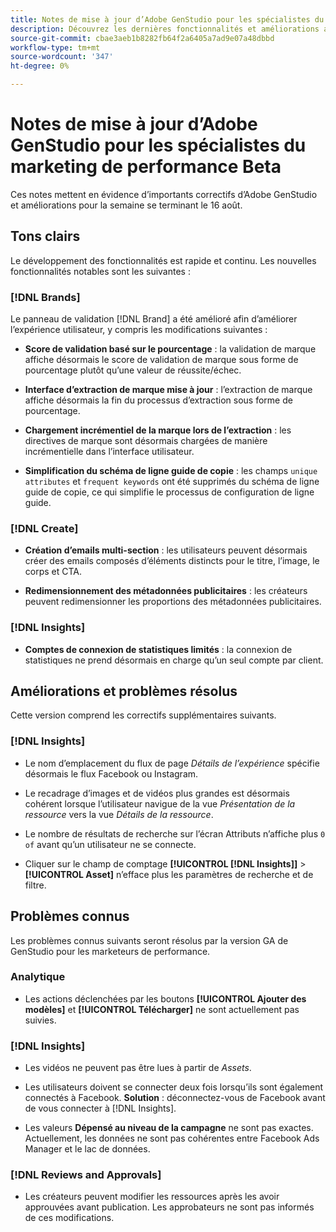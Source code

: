 ```yaml
---
title: Notes de mise à jour d’Adobe GenStudio pour les spécialistes du marketing de performance Beta
description: Découvrez les dernières fonctionnalités et améliorations apportées à Adobe GenStudio pour les marketeurs de performance.
source-git-commit: cbae3aeb1b8282fb64f2a6405a7ad9e07a48dbbd
workflow-type: tm+mt
source-wordcount: '347'
ht-degree: 0%

---
```



# Notes de mise à jour d’Adobe GenStudio pour les spécialistes du marketing de performance Beta

Ces notes mettent en évidence d’importants correctifs d’Adobe GenStudio et améliorations pour la semaine se terminant le 16 août.

## Tons clairs

Le développement des fonctionnalités est rapide et continu. Les nouvelles fonctionnalités notables sont les suivantes :

### [!DNL Brands]

Le panneau de validation [!DNL Brand] a été amélioré afin d’améliorer l’expérience utilisateur, y compris les modifications suivantes :

* **Score de validation basé sur le pourcentage** : la validation de marque affiche désormais le score de validation de marque sous forme de pourcentage plutôt qu’une valeur de réussite/échec.

* **Interface d’extraction de marque mise à jour** : l’extraction de marque affiche désormais la fin du processus d’extraction sous forme de pourcentage.

* **Chargement incrémentiel de la marque lors de l’extraction** : les directives de marque sont désormais chargées de manière incrémentielle dans l’interface utilisateur.

* **Simplification du schéma de ligne guide de copie** : les champs `unique attributes` et `frequent keywords` ont été supprimés du schéma de ligne guide de copie, ce qui simplifie le processus de configuration de ligne guide.

### [!DNL Create]

* **Création d’emails multi-section** : les utilisateurs peuvent désormais créer des emails composés d’éléments distincts pour le titre, l’image, le corps et CTA.

* **Redimensionnement des métadonnées publicitaires** : les créateurs peuvent redimensionner les proportions des métadonnées publicitaires.

### [!DNL Insights]

* **Comptes de connexion de statistiques limités** : la connexion de statistiques ne prend désormais en charge qu’un seul compte par client.

## Améliorations et problèmes résolus

Cette version comprend les correctifs supplémentaires suivants.

### [!DNL Insights]

* Le nom d’emplacement du flux de page _Détails de l’expérience_ spécifie désormais le flux Facebook ou Instagram.

* Le recadrage d’images et de vidéos plus grandes est désormais cohérent lorsque l’utilisateur navigue de la vue _Présentation de la ressource_ vers la vue _Détails de la ressource_.

* Le nombre de résultats de recherche sur l’écran Attributs n’affiche plus `0 of` avant qu’un utilisateur ne se connecte. <!-- GS- 3665 -->

* Cliquer sur le champ de comptage **[!UICONTROL [!DNL Insights]]** > **[!UICONTROL Asset]** n’efface plus les paramètres de recherche et de filtre. <!-- GS-3476 -->

## Problèmes connus

Les problèmes connus suivants seront résolus par la version GA de GenStudio pour les marketeurs de performance.

### Analytique

* Les actions déclenchées par les boutons **[!UICONTROL Ajouter des modèles]** et **[!UICONTROL Télécharger]** ne sont actuellement pas suivies. <!-- GS-3505 -->

### [!DNL Insights]

* Les vidéos ne peuvent pas être lues à partir de _Assets_. <!-- GS-3846 -->

* Les utilisateurs doivent se connecter deux fois lorsqu’ils sont également connectés à Facebook. **Solution** : déconnectez-vous de Facebook avant de vous connecter à [!DNL Insights].

* Les valeurs **Dépensé au niveau de la campagne** ne sont pas exactes. Actuellement, les données ne sont pas cohérentes entre Facebook Ads Manager et le lac de données. <!-- GS-3202 -->

### [!DNL Reviews and Approvals]

* Les créateurs peuvent modifier les ressources après les avoir approuvées avant publication. Les approbateurs ne sont pas informés de ces modifications.

